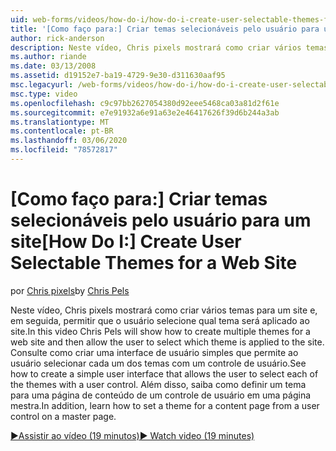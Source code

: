 ```yaml
---
uid: web-forms/videos/how-do-i/how-do-i-create-user-selectable-themes-for-a-web-site
title: '[Como faço para:] Criar temas selecionáveis pelo usuário para um site | Microsoft Docs'
author: rick-anderson
description: Neste vídeo, Chris pixels mostrará como criar vários temas para um site e, em seguida, permitir que o usuário selecione qual tema será aplicado ao site. Veja como...
ms.author: riande
ms.date: 03/13/2008
ms.assetid: d19152e7-ba19-4729-9e30-d311630aaf95
msc.legacyurl: /web-forms/videos/how-do-i/how-do-i-create-user-selectable-themes-for-a-web-site
msc.type: video
ms.openlocfilehash: c9c97bb2627054380d92eee5468ca03a81d2f61e
ms.sourcegitcommit: e7e91932a6e91a63e2e46417626f39d6b244a3ab
ms.translationtype: MT
ms.contentlocale: pt-BR
ms.lasthandoff: 03/06/2020
ms.locfileid: "78572817"
---
```

# <a name="how-do-i-create-user-selectable-themes-for-a-web-site"></a><span data-ttu-id="04ea0-104">[Como faço para:] Criar temas selecionáveis pelo usuário para um site</span><span class="sxs-lookup"><span data-stu-id="04ea0-104">[How Do I:] Create User Selectable Themes for a Web Site</span></span>

<span data-ttu-id="04ea0-105">por [Chris pixels](https://twitter.com/chrispels)</span><span class="sxs-lookup"><span data-stu-id="04ea0-105">by [Chris Pels](https://twitter.com/chrispels)</span></span>

<span data-ttu-id="04ea0-106">Neste vídeo, Chris pixels mostrará como criar vários temas para um site e, em seguida, permitir que o usuário selecione qual tema será aplicado ao site.</span><span class="sxs-lookup"><span data-stu-id="04ea0-106">In this video Chris Pels will show how to create multiple themes for a web site and then allow the user to select which theme is applied to the site.</span></span> <span data-ttu-id="04ea0-107">Consulte como criar uma interface de usuário simples que permite ao usuário selecionar cada um dos temas com um controle de usuário.</span><span class="sxs-lookup"><span data-stu-id="04ea0-107">See how to create a simple user interface that allows the user to select each of the themes with a user control.</span></span> <span data-ttu-id="04ea0-108">Além disso, saiba como definir um tema para uma página de conteúdo de um controle de usuário em uma página mestra.</span><span class="sxs-lookup"><span data-stu-id="04ea0-108">In addition, learn how to set a theme for a content page from a user control on a master page.</span></span>

[<span data-ttu-id="04ea0-109">&#9654;Assistir ao vídeo (19 minutos)</span><span class="sxs-lookup"><span data-stu-id="04ea0-109">&#9654; Watch video (19 minutes)</span></span>](https://channel9.msdn.com/Blogs/ASP-NET-Site-Videos/how-do-i-create-user-selectable-themes-for-a-web-site)
